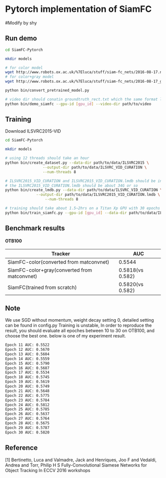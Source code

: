 # Pytorch implementation of SiamFC
#Modify by shy
## Run demo
```bash
cd SiamFC-Pytorch

mkdir models

# for color model
wget http://www.robots.ox.ac.uk/%7Eluca/stuff/siam-fc_nets/2016-08-17.net.mat -P models/
# for color+gray model
wget http://www.robots.ox.ac.uk/%7Eluca/stuff/siam-fc_nets/2016-08-17_gray025.net.mat -P models/

python bin/convert_pretrained_model.py

# video dir should conatin groundtruth_rect.txt which the same format like otb
python bin/demo_siamfc --gpu-id [gpu_id] --video-dir path/to/video
```

## Training
Download ILSVRC2015-VID 

```bash
cd SiamFC-Pytorch

mkdir models

# using 12 threads should take an hour
python bin/create_dataset.py --data-dir path/to/data/ILSVRC2015 \
			     --output-dir path/to/data/ILSVRC_VID_CURATION \
			     --num-threads 8

# ILSVRC2015_VID_CURATION and ILSVRC2015_VID_CURATION.lmdb should be in the same directory
# the ILSVRC2015_VID_CURATION.lmdb should be about 34G or so
python bin/create_lmdb.py --data-dir path/to/data/ILSVRC_VID_CURATION \
			  --output-dir path/to/data/ILSVRC2015_VID_CURATION.lmdb \
		          --num-threads 8

# training should take about 1.5~2hrs on a Titan Xp GPU with 30 epochs
python bin/train_siamfc.py --gpu-id [gpu_id] --data-dir path/to/data/ILSVRC2015_VID_CURATION
```
## Benchmark results
#### OTB100

| Tracker 			    		 | AUC             |
| ---------------------------------------------  | --------------- |
| SiamFC-color(converted from matconvnet)        | 0.5544          |
| SiamFC-color+gray(converted from matconvnet)   | 0.5818(vs 0.582)|
| SiamFC(trained from scratch)      		 | 0.5820(vs 0.582)|

## Note
We use SGD without momentum, weight decay setting 0, detailed setting can be found in config.py
Training is unstable, In order to reproduce the result, you should evaluate all epoches between 
10 to 30 on OTB100, and choose the best one.
below is one of my experiment result.
```bash
Epoch 11 AUC: 0.5522
Epoch 12 AUC: 0.5670
Epoch 13 AUC: 0.5604
Epoch 14 AUC: 0.5559
Epoch 15 AUC: 0.5790
Epoch 16 AUC: 0.5687
Epoch 17 AUC: 0.5534
Epoch 18 AUC: 0.5745
Epoch 19 AUC: 0.5619
Epoch 20 AUC: 0.5749
Epoch 21 AUC: 0.5648
Epoch 22 AUC: 0.5775
Epoch 23 AUC: 0.5784
Epoch 24 AUC: 0.5812
Epoch 25 AUC: 0.5785
Epoch 26 AUC: 0.5637
Epoch 27 AUC: 0.5764
Epoch 28 AUC: 0.5675
Epoch 29 AUC: 0.5787
Epoch 30 AUC: 0.5820
```
## Reference
[1] Bertinetto, Luca and Valmadre, Jack and Henriques, Joo F and Vedaldi, Andrea and Torr, Philip H S
		Fully-Convolutional Siamese Networks for Object Tracking
		In ECCV 2016 workshops
